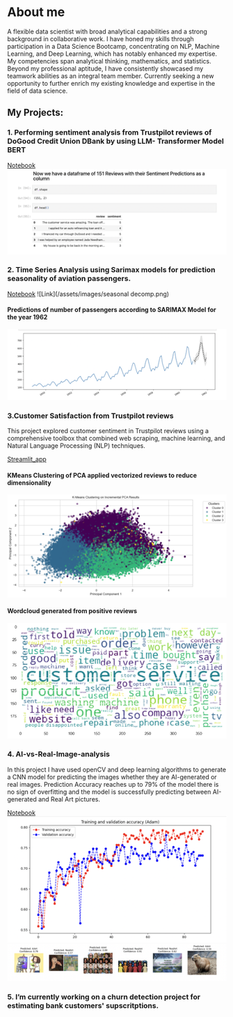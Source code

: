 # About me
A flexible data scientist with broad analytical capabilities and a strong background in collaborative work. I have honed my skills through participation in a Data Science Bootcamp, concentrating on NLP, Machine Learning, and Deep Learning, which has notably enhanced my expertise. My competencies span analytical thinking, mathematics, and statistics. Beyond my professional aptitude, I have consistently showcased my teamwork abilities as an integral team member. Currently seeking a new opportunity to further enrich my existing knowledge and expertise in the field of data science.



## My Projects: 
### 1. Performing sentiment analysis from Trustpilot reviews of DoGood Credit Union DBank by using LLM- Transformer Model BERT
[Notebook](https://github.com/ayseljafar/BERT_sentiment_analysis/blob/main/Sentiment_BERT.ipynb)
![Link](https://github.com/ayseljafar/BERT_sentiment_analysis/blob/main/dataframe/Screenshot%202024-07-03%20at%2013.33.21.png)


### 2. Time Series Analysis using Sarimax models for prediction seasonality of aviation passengers.
[Notebook](https://github.com/ayseljafar/timeseries_passengers/blob/main/airpassengers.ipynb)
![Link](/assets/images/seasonal decomp.png)
#### Predictions of number of passengers according to SARIMAX Model for the year 1962
![link](https://github.com/ayseljafar/timeseries_passengers/blob/main/images/prediction.png)

### 3.Customer Satisfaction from Trustpilot reviews
This project explored customer sentiment in Trustpilot reviews using a comprehensive toolbox that combined web scraping, machine learning, and Natural Language Processing (NLP) techniques.

[Streamlit_app](https://customer-satisfaction.streamlit.app/)
#### KMeans Clustering of PCA applied vectorized reviews to reduce dimensionality
![pic1](https://github.com/ayseljafar/Customer-satisfaction/blob/main/images/KMeans%20Clustering.png)
#### Wordcloud generated from positive reviews
![pic2](https://github.com/ayseljafar/Customer-satisfaction/blob/main/images/Wordcloud%20neg.png)

### 4. AI-vs-Real-Image-analysis
In this project I have used openCV and deep learning algorithms to generate a CNN model for predicting the images whether they are AI-generated or real images. Prediction Accuracy reaches up to 79% of the model there is no sign of overfitting and the model is successfully predicting between AI-generated and Real Art pictures.

[Notebook](https://github.com/ayseljafar/AI-vs-Real-Image-analysis/blob/main/AIvsRealAArt.ipynb)
![pic1](https://github.com/ayseljafar/AI-vs-Real-Image-analysis/blob/main/images/cnn.png)
![pic2](https://github.com/ayseljafar/AI-vs-Real-Image-analysis/blob/main/images/prediction%201.png)



### 5. I’m currently working on a churn detection project for estimating bank customers' supscritptions.


